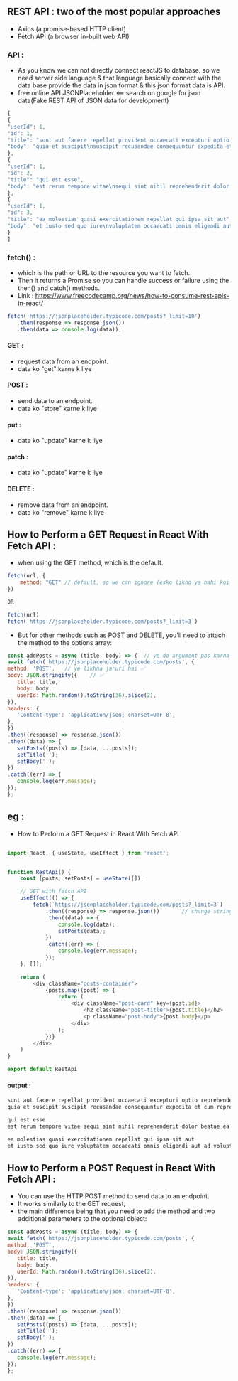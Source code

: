 ## REST API  :  two of the most popular approaches
- Axios (a promise-based HTTP client) 
- Fetch API (a browser in-built web API)

### API :
- As you know we can not directly connect reactJS to database. so we need server side language & that language basically connect with the data base provide the data in json format & this json format data is API.
- free online API JSONPlaceholder <== search on google for json data(Fake REST API of JSON data for development)

```js
[
{
"userId": 1,
"id": 1,
"title": "sunt aut facere repellat provident occaecati excepturi optio reprehenderit",
"body": "quia et suscipit\nsuscipit recusandae consequuntur expedita et cum\nreprehenderit molestiae ut ut quas totam\nnostrum rerum est autem sunt rem eveniet architecto"
},
{
"userId": 1,
"id": 2,
"title": "qui est esse",
"body": "est rerum tempore vitae\nsequi sint nihil reprehenderit dolor beatae ea dolores neque\nfugiat blanditiis voluptate porro vel nihil molestiae ut reiciendis\nqui aperiam non debitis possimus qui neque nisi nulla"
},
{
"userId": 1,
"id": 3,
"title": "ea molestias quasi exercitationem repellat qui ipsa sit aut",
"body": "et iusto sed quo iure\nvoluptatem occaecati omnis eligendi aut ad\nvoluptatem doloribus vel accusantium quis pariatur\nmolestiae porro eius odio et labore et velit aut"
}
]

```

### fetch() :
- which is the path or URL to the resource you want to fetch.
- Then it returns a Promise so you can handle success or failure using the then() and catch() methods.
- Link : https://www.freecodecamp.org/news/how-to-consume-rest-apis-in-react/
```js
fetch('https://jsonplaceholder.typicode.com/posts?_limit=10')
   .then(response => response.json())
   .then(data => console.log(data));

```
#### GET :
- request data from an endpoint. 
- data ko "get" karne k liye

#### POST :
-  send data to an endpoint. 
-  data ko "store" karne k liye

#### put :
-  data ko "update" karne k liye

#### patch :
-  data ko "update" karne k liye

#### DELETE :
-  remove data from an endpoint. 
-  data ko "remove" karne k liye



## How to Perform a GET Request in React With Fetch API :
- when using the GET method, which is the default. 
```js
fetch(url, {
    method: "GET" // default, so we can ignore (esko likho ya nahi koi fark nhi padta)
})

OR 

fetch(url)
fetch(`https://jsonplaceholder.typicode.com/posts?_limit=3`)

```
-  But for other methods such as POST and DELETE, you'll need to attach the method to the options array:

```js
const addPosts = async (title, body) => {  // ye do argument pas karna bhi jaruri hai ✅
await fetch('https://jsonplaceholder.typicode.com/posts', {
method: 'POST',   // ye likhna jaruri hai ✅
body: JSON.stringify({    // ✅
   title: title,
   body: body,
   userId: Math.random().toString(36).slice(2),
}),
headers: {
   'Content-type': 'application/json; charset=UTF-8',
},
})
.then((response) => response.json())
.then((data) => {
   setPosts((posts) => [data, ...posts]);
   setTitle('');
   setBody('');
})
.catch((err) => {
   console.log(err.message);
});
};

```

## eg : 
- How to Perform a GET Request in React With Fetch API
```js

import React, { useState, useEffect } from 'react';


function RestApi() {
    const [posts, setPosts] = useState([]);

    // GET with fetch API
    useEffect(() => {
        fetch(`https://jsonplaceholder.typicode.com/posts?_limit=3`)
            .then((response) => response.json())       // change string data to json format
            .then((data) => {
                console.log(data);
                setPosts(data);
            })
            .catch((err) => {
                console.log(err.message);
            });
    }, []);

    return (
        <div className="posts-container">
            {posts.map((post) => {
                return (
                    <div className="post-card" key={post.id}>
                        <h2 className="post-title">{post.title}</h2>
                        <p className="post-body">{post.body}</p>
                    </div>
                );
            })}
        </div>
    )
}

export default RestApi

```
#### output :
```js
sunt aut facere repellat provident occaecati excepturi optio reprehenderit
quia et suscipit suscipit recusandae consequuntur expedita et cum reprehenderit molestiae ut ut quas totam nostrum rerum est autem sunt rem eveniet architecto

qui est esse
est rerum tempore vitae sequi sint nihil reprehenderit dolor beatae ea dolores neque fugiat blanditiis voluptate porro vel nihil molestiae ut reiciendis qui aperiam non debitis possimus qui neque nisi nulla

ea molestias quasi exercitationem repellat qui ipsa sit aut
et iusto sed quo iure voluptatem occaecati omnis eligendi aut ad voluptatem doloribus vel accusantium quis pariatur molestiae porro eius odio et labore et velit aut

```

## How to Perform a POST Request in React With Fetch API :

- You can use the HTTP POST method to send data to an endpoint. 
- It works similarly to the GET request, 
- the main difference being that you need to add the method and two additional parameters to the optional object:

```js
const addPosts = async (title, body) => {
await fetch('https://jsonplaceholder.typicode.com/posts', {
method: 'POST',
body: JSON.stringify({
   title: title,
   body: body,
   userId: Math.random().toString(36).slice(2),
}),
headers: {
   'Content-type': 'application/json; charset=UTF-8',
},
})
.then((response) => response.json())
.then((data) => {
   setPosts((posts) => [data, ...posts]);
   setTitle('');
   setBody('');
})
.catch((err) => {
   console.log(err.message);
});
};

```